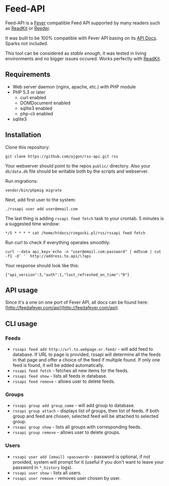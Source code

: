 # Feed-API

Feed-API is a [Fever](http://feedafever.com/) compatible Feed API supported by many readers such as [ReadKit](http://readkitapp.com/) or [Reeder](http://reederapp.com/).

It was built to be 100% compatible with Fever API basing on its [API Docs](http://feedafever.com/api). Sparks not included.

This tool can be considered as _stable enough_, it was tested in living environments and no bigger issues occured. Works perfectly with [ReadKit](http://readkitapp.com/).

## Requirements

* Web server daemon (nginx, apache, etc.) with PHP module
* PHP 5.3 or later
    * curl enabled
    * DOMDocument enabled
    * sqlite3 enabled
    * php-cli enabled
* sqlite3

## Installation

Clone this repository:

    git clone https://github.com/ajgon/rss-api.git rss

Your webserver should point to the repos `public/` directory. Also your `db/data.db` file should be writable both by the scripts and webserver. 

Run migrations:

    vendor/bin/phpmig migrate

Next, add first user to the system:

    ./rssapi user add user@email.com

The last thing is adding `rssapi feed fetch` task to your crontab. 5 minutes is a suggested time window:

    */5 * * * * cat /home/htdocs/rzegocki.pl/rss/rssapi feed fetch

Run curl to check if everything operates smoothly:

    curl --data api_key=`echo -n "user@email.com:password" | md5sum | cut -f1 -d' '` http://address.to.api/\?api

Your response should look like this:

    {"api_version":3,"auth":1,"last_refreshed_on_time":"0"}

## API usage

Since it's a one on one port of Fever API, all docs can be found here: [http://feedafever.com/api](http://feedafever.com/api).

## CLI usage

### Feeds

* `rssapi feed add http://url.to.webpage.or.feed/` - will add feed to database. If URL to page is provided, rssapi will determine all the feeds in that page and offer a choice of the feed if multiple found. If only one feed is found, it will be added automatically.
* `rssapi feed fetch` - fetches all new items for the feeds.
* `rssapi feed show` - lists all feeds in database.
* `rssapi feed remove` - allows user to delete feeds.

### Groups

* `rssapi group add group_name` - will add group to database.
* `rssapi group attach` - displays list of groups, then list of feeds. If both group and feed are chosen, selected feed will be attached to selected group.
* `rssapi group show` - lists all groups with corresponding feeds.
* `rssapi group remove` - allows user to delete groups.

### Users

* `rssapi user add [email] <password>` - password is optional, if not provided, system will prompt for it (useful if you don't want to leave your password in `*_history` logs).
* `rssapi user show` - lists all users.
* `rssapi user remove` - removes user chosen by user.
